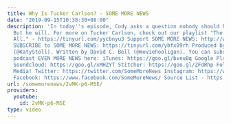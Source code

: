 ```yaml
---
title: Why Is Tucker Carlson? - SOME MORE NEWS
date: "2019-09-15T10:38:30+08:00"
description: 'In today''s episode, Cody asks a question nobody should have to answer.
  But he will. For more on Tucker Carlson, check out our playlist "The Tuck of it
  All." - https://tinyurl.com/yycbnyu3 Support SOME MORE NEWS: http://www.patreon.com/SomeMoreNews
  SUBSCRIBE to SOME MORE NEWS: https://tinyurl.com/ybfx89rh Produced by Katy Stoll
  (@KatyStoll). Written by David C. Bell (@moviehooligan). You can subscribe to our
  podcast EVEN MORE NEWS here: iTunes: https://goo.gl/bveu8q Google Play: https://goo.gl/zpnhN9
  Soundcloud: https://goo.gl/xMHZYT Stitcher: https://goo.gl/ZFdRhp Follow us on social
  Media! Twitter: https://twitter.com/SomeMoreNews Instagram: https://www.instagram.com/SomeMoreNews/
  Facebook: https://www.facebook.com/SomeMoreNews/ Source List - https://tinyurl.com/y6nrrmhn'
url: /somemorenews/2vMK-p6-M5E/
providers:
  youtube:
    id: 2vMK-p6-M5E
type: video
---
```

